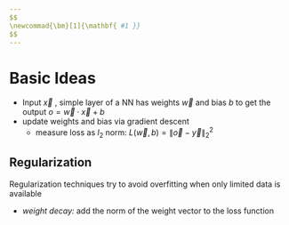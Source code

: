 ```yaml
---
$$
\newcommad{\bm}[1]{\mathbf{ #1 }}
$$
---
```

# Basic Ideas
- Input $\vec{x}$ , simple layer of a NN has weights $\vec{w}$ and bias $b$ to get the output $o = \vec{w} \cdot \vec{x} + b$ 
- update weights and bias via gradient descent
	- measure loss as $l_2$ norm:  $L(\vec{w}, b) =  \| \vec{o} - \vec{y} \|_2^2$ 

## Regularization

Regularization techniques try to avoid overfitting when only limited data is available

- *weight decay:* add the norm of the weight vector to the loss function 